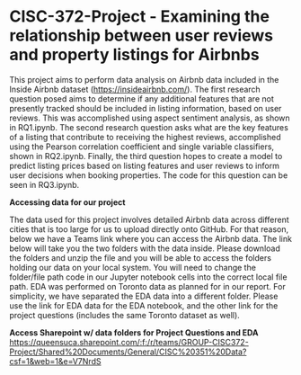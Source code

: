 # CISC-372-Project - Examining the relationship between user reviews and property listings for Airbnbs

This project aims to perform data analysis on Airbnb data included in the Inside Airbnb dataset (https://insideairbnb.com/). The first research question posed aims to determine if any additional features that are not presently tracked should be included in listing information, based on user reviews. This was accomplished using aspect sentiment analysis, as shown in RQ1.ipynb. The second research question asks what are the key features of a listing that contribute to receiving the highest reviews, accomplished using the Pearson correlation coefficient and single variable classifiers, shown in RQ2.ipynb. Finally, the third question hopes to create a model to predict listing prices based on listing features and user reviews to inform user decisions when booking properties. The code for this question can be seen in RQ3.ipynb.

**Accessing data for our project**

The data used for this project involves detailed Airbnb data across different cities that is too large for us to upload directly onto GitHub. For that reason, below we have a Teams link where you can access the Airbnb data. The link below will take you the two folders with the data inside. Please download the folders and unzip the file and you will be able to access the folders holding our data on your local system. You will need to change the folder/file path code in our Jupyter notebook cells into the correct local file path. EDA was performed on Toronto data as planned for in our report. For simplicity, we have separated the EDA data into a different folder. Please use the link for EDA data for the EDA notebook, and the other link for the project questions (includes the same Toronto dataset as well).

**Access Sharepoint w/ data folders for Project Questions and EDA** https://queensuca.sharepoint.com/:f:/r/teams/GROUP-CISC372-Project/Shared%20Documents/General/CISC%20351%20Data?csf=1&web=1&e=V7NrdS
